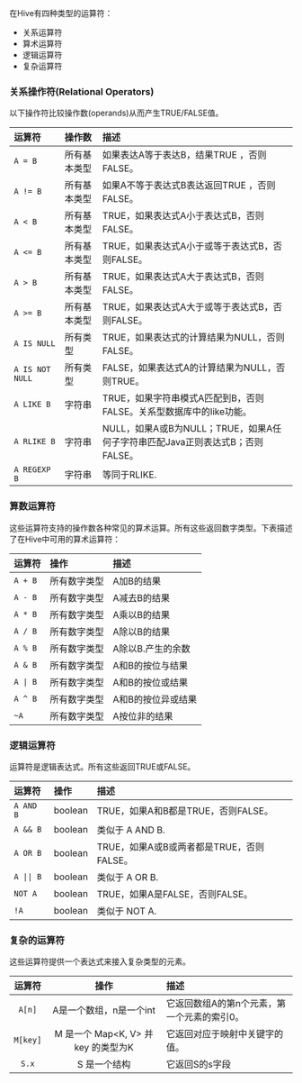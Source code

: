 在Hive有四种类型的运算符：

- 关系运算符
- 算术运算符
- 逻辑运算符
- 复杂运算符

### 关系操作符(Relational Operators)

以下操作符比较操作数(operands)从而产生TRUE/FALSE值。

| 运算符          | 操作数       | 描述                                                         |
| :-------------- | :----------- | :----------------------------------------------------------- |
| `A = B`         | 所有基本类型 | 如果表达A等于表达B，结果TRUE ，否则FALSE。                   |
| `A != B`        | 所有基本类型 | 如果A不等于表达式B表达返回TRUE ，否则FALSE。                 |
| `A < B`         | 所有基本类型 | TRUE，如果表达式A小于表达式B，否则FALSE。                    |
| `A <= B`        | 所有基本类型 | TRUE，如果表达式A小于或等于表达式B，否则FALSE。              |
| `A > B`         | 所有基本类型 | TRUE，如果表达式A大于表达式B，否则FALSE。                    |
| `A >= B`        | 所有基本类型 | TRUE，如果表达式A大于或等于表达式B，否则FALSE。              |
| `A IS NULL`     | 所有类型     | TRUE，如果表达式的计算结果为NULL，否则FALSE。                |
| `A IS NOT NULL` | 所有类型     | FALSE，如果表达式A的计算结果为NULL，否则TRUE。               |
| `A LIKE B`      | 字符串       | TRUE，如果字符串模式A匹配到B，否则FALSE。关系型数据库中的like功能。 |
| `A RLIKE B`     | 字符串       | NULL，如果A或B为NULL；TRUE，如果A任何子字符串匹配Java正则表达式B；否则FALSE。 |
| `A REGEXP B`    | 字符串       | 等同于RLIKE.                                                 |

### 算数运算符

这些运算符支持的操作数各种常见的算术运算。所有这些返回数字类型。下表描述了在Hive中可用的算术运算符：

| 运算符   | 操作         | 描述               |
| :------- | :----------- | :----------------- |
| `A + B`  | 所有数字类型 | A加B的结果         |
| `A - B`  | 所有数字类型 | A减去B的结果       |
| `A * B`  | 所有数字类型 | A乘以B的结果       |
| `A / B`  | 所有数字类型 | A除以B的结果       |
| `A % B`  | 所有数字类型 | A除以B.产生的余数  |
| `A & B`  | 所有数字类型 | A和B的按位与结果   |
| `A \| B` | 所有数字类型 | A和B的按位或结果   |
| `A ^ B`  | 所有数字类型 | A和B的按位异或结果 |
| `~A`     | 所有数字类型 | A按位非的结果      |

### 逻辑运算符

运算符是逻辑表达式。所有这些返回TRUE或FALSE。

| 运算符     | 操作    | 描述                                      |
| :--------- | :------ | :---------------------------------------- |
| `A AND B`  | boolean | TRUE，如果A和B都是TRUE，否则FALSE。       |
| `A && B`   | boolean | 类似于 A AND B.                           |
| `A OR B`   | boolean | TRUE，如果A或B或两者都是TRUE，否则FALSE。 |
| `A \|\| B` | boolean | 类似于 A OR B.                            |
| `NOT A`    | boolean | TRUE，如果A是FALSE，否则FALSE。           |
| `!A`       | boolean | 类似于 NOT A.                             |

### 复杂的运算符

这些运算符提供一个表达式来接入复杂类型的元素。

|  运算符  |                操作                 | 描述                                        |
| :------: | :---------------------------------: | :------------------------------------------ |
|  `A[n]`  |       A是一个数组，n是一个int       | 它返回数组A的第n个元素，第一个元素的索引0。 |
| `M[key]` | M 是一个 Map<K, V> 并 key 的类型为K | 它返回对应于映射中关键字的值。              |
|  `S.x`   |            S 是一个结构             | 它返回S的s字段                              |